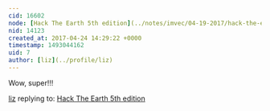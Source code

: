 ```yaml
---
cid: 16602
node: [Hack The Earth 5th edition](../notes/imvec/04-19-2017/hack-the-earth-5th-edition)
nid: 14123
created_at: 2017-04-24 14:29:22 +0000
timestamp: 1493044162
uid: 7
author: [liz](../profile/liz)
---
```


Wow, super!!!

[liz](../profile/liz) replying to: [Hack The Earth 5th edition](../notes/imvec/04-19-2017/hack-the-earth-5th-edition)


